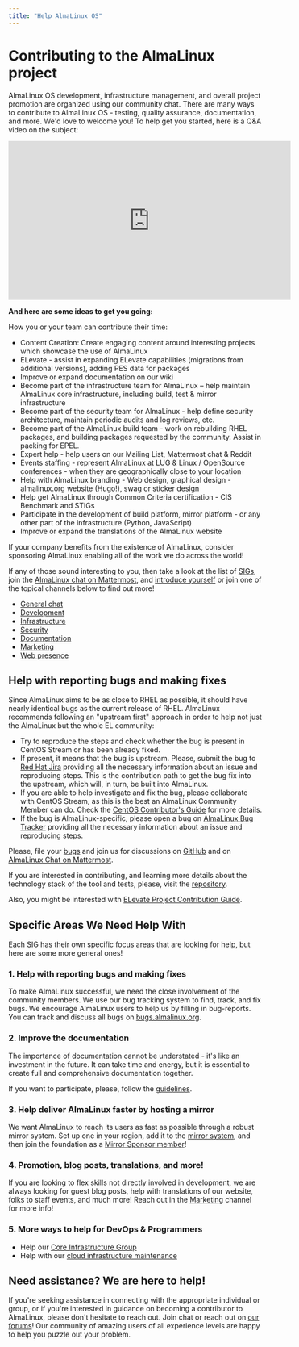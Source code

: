 ```yaml
---
title: "Help AlmaLinux OS"
---
```


# Contributing to the AlmaLinux project

AlmaLinux OS development, infrastructure management, and overall project promotion are organized using our community chat. There are many ways to contribute to AlmaLinux OS - testing, quality assurance, documentation, and more. We'd love to welcome you! To help get you started, here is a Q&A video on the subject:

<iframe width="560" height="315" src="https://www.youtube.com/embed/WCERQ4E_gl8?si=cvADVpcWnmt_Criy" title="How do I get involved in the AlmaLinux Project? - Q&A with Jonathan Wright, Infra Team Lead" frameborder="0" allow="accelerometer; autoplay; clipboard-write; encrypted-media; gyroscope; picture-in-picture; web-share" referrerpolicy="strict-origin-when-cross-origin" allowfullscreen></iframe>

**And here are some ideas to get you going:**

How you or your team can contribute their time:

- Content Creation: Create engaging content around interesting projects which showcase the use of AlmaLinux
- ELevate - assist in expanding ELevate capabilities (migrations from additional versions), adding PES data for packages
- Improve or expand documentation on our wiki
- Become part of the infrastructure team for AlmaLinux – help maintain AlmaLinux core infrastructure, including build, test & mirror infrastructure
- Become part of the security team for AlmaLinux - help define security architecture, maintain periodic audits and log reviews, etc.
- Become part of the AlmaLinux build team - work on rebuilding RHEL packages, and building packages requested by the community. Assist in packing for EPEL.
- Expert help - help users on our Mailing List, Mattermost chat & Reddit
- Events staffing - represent AlmaLinux at LUG & Linux / OpenSource conferences - when they are geographically close to your location
- Help with AlmaLinux branding - Web design, graphical design - almalinux.org website (Hugo!), swag or sticker design
- Help get AlmaLinux through Common Criteria certification - CIS Benchmark and STIGs
- Participate in the development of build platform, mirror platform - or any other part of the infrastructure (Python, JavaScript)
- Improve or expand the translations of the AlmaLinux website

If your company benefits from the existence of AlmaLinux, consider sponsoring AlmaLinux enabling all of the work we do across the world!

If any of those sound interesting to you, then take a look at the list of [SIGs](/sigs/), join the [AlmaLinux chat on Mattermost](https://chat.almalinux.org), and [introduce yourself](https://chat.almalinux.org/almalinux/channels/introductions) or join one of the topical channels below to find out more!

- [General chat](https://chat.almalinux.org/almalinux/channels/town-square)
- [Development](https://chat.almalinux.org/almalinux/channels/development)
- [Infrastructure](https://chat.almalinux.org/almalinux/channels/infrastructure)
- [Security](https://chat.almalinux.org/almalinux/channels/security)
- [Documentation](https://chat.almalinux.org/almalinux/channels/sigdocumentation)
- [Marketing](https://chat.almalinux.org/almalinux/channels/marketing)
- [Web presence](https://chat.almalinux.org/almalinux/channels/www)

## Help with reporting bugs and making fixes

Since AlmaLinux aims to be as close to RHEL as possible, it should have nearly identical bugs as the current release of RHEL. AlmaLinux recommends following an "upstream first" approach in order to help not just the AlmaLinux but the whole EL community:

- Try to reproduce the steps and check whether the bug is present in CentOS Stream or has been already fixed.
- If present, it means that the bug is upstream. Please, submit the bug to [Red Hat Jira](https://docs.centos.org/centos-stream-docs/bugs/) providing all the necessary information about an issue and reproducing steps. This is the contribution path to get the bug fix into the upstream, which will, in turn, be built into AlmaLinux.
- If you are able to help investigate and fix the bug, please collaborate with CentOS Stream, as this is the best an AlmaLinux Community Member can do. Check the [CentOS Contributor's Guide](https://docs.centos.org/centos-stream-docs/contributors-guide/) for more details.
- If the bug is AlmaLinux-specific, please open a bug on [AlmaLinux Bug Tracker](https://bugs.almalinux.org/) providing all the necessary information about an issue and reproducing steps.

Please, file your [bugs](https://github.com/AlmaLinux/almalinux-deploy/issues) and join us for discussions on [GitHub](https://github.com/AlmaLinux/almalinux-deploy/discussions) and on [AlmaLinux Chat on Mattermost](https://chat.almalinux.org/).

If you are interested in contributing, and learning more details about the technology stack of the tool and tests, please, visit the [repository](https://github.com/AlmaLinux/almalinux-deploy).

Also, you might be interested with [ELevate Project Contribution Guide](/elevate/Contribution-guide.html).

## Specific Areas We Need Help With

Each SIG has their own specific focus areas that are looking for help, but here are some more general ones!

### 1. Help with reporting bugs and making fixes

To make AlmaLinux successful, we need the close involvement of the community members. We use our bug tracking system to find, track, and fix bugs. We encourage AlmaLinux users to help us by filling in bug-reports. You can track and discuss all bugs on [bugs.almalinux.org](https://bugs.almalinux.org/).

### 2. Improve the documentation

The importance of documentation cannot be understated - it's like an investment in the future. It can take time and energy, but it is essential to create full and comprehensive documentation together.

If you want to participate, please, follow the [guidelines](Contribute-to-Documentation).

### 3. Help deliver AlmaLinux faster by hosting a mirror

We want AlmaLinux to reach its users as fast as possible through a robust mirror system. Set up one in your region, add it to the [mirror system](/mirrors), and then join the foundation as a [Mirror Sponsor member](https://almalinux.org/members/)!

### 4. Promotion, blog posts, translations, and more!

If you are looking to flex skills not directly involved in development, we are always looking for guest blog posts, help with translations of our website, folks to staff events, and much more! Reach out in the [Marketing](https://chat.almalinux.org/almalinux/channels/marketing) channel for more info!

### 5. More ways to help for DevOps & Programmers

- Help our [Core Infrastructure Group](/sigs/Core.html#help-wanted)
- Help with our [cloud infrastructure maintenance](/sigs/Cloud.html#help-wanted)

## Need assistance? We are here to help!

If you're seeking assistance in connecting with the appropriate individual or group, or if you're interested in guidance on becoming a contributor to AlmaLinux, please don't hesitate to reach out. Join chat or reach out on [our forums](https://forums.almalinux.org/)! Our community of amazing users of all experience levels are happy to help you puzzle out your problem.
